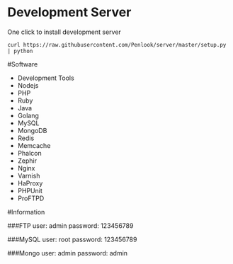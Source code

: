 Development Server
=====
One click to install development server
```
curl https://raw.githubusercontent.com/Penlook/server/master/setup.py | python
```

#Software
- Development Tools
- Nodejs
- PHP
- Ruby
- Java
- Golang
- MySQL
- MongoDB
- Redis
- Memcache
- Phalcon
- Zephir
- Nginx
- Varnish
- HaProxy
- PHPUnit
- ProFTPD

#Information

###FTP
	user: admin
	password: 123456789

###MySQL
	user: root
	password: 123456789

###Mongo
	user: admin
	password: admin
